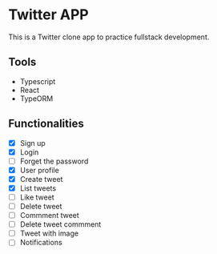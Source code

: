 # Twitter APP

This is a Twitter clone app to practice fullstack development.

## Tools

- Typescript
- React
- TypeORM

## Functionalities

- [x] Sign up
- [x] Login
- [ ] Forget the password
- [x] User profile
- [x] Create tweet
- [x] List tweets
- [ ] Like tweet
- [ ] Delete tweet
- [ ] Commment tweet
- [ ] Delete tweet commment
- [ ] Tweet with image
- [ ] Notifications
